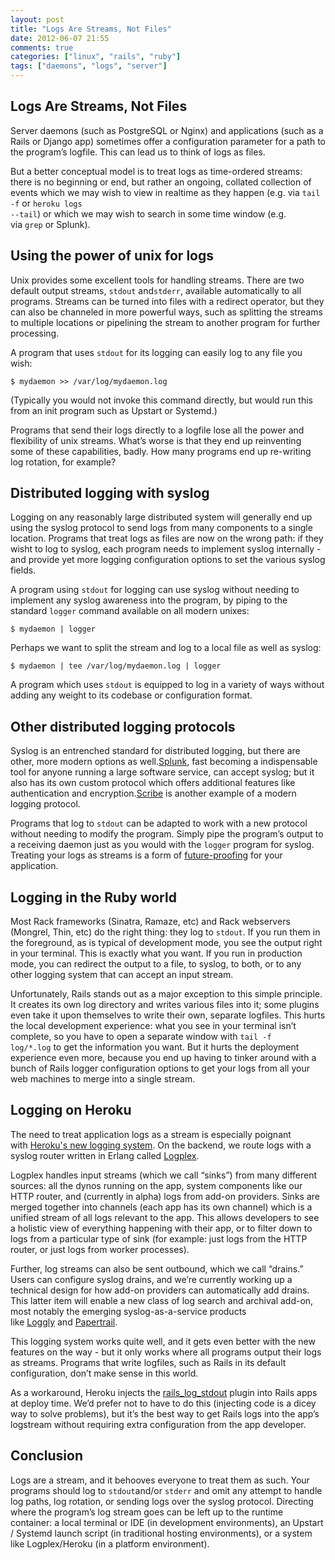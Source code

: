```yaml
---
layout: post
title: "Logs Are Streams, Not Files"
date: 2012-06-07 21:55
comments: true
categories: ["linux", "rails", "ruby"]
tags: ["daemons", "logs", "server"]
---
```

## Logs Are Streams, Not Files
Server daemons (such as PostgreSQL or Nginx) and applications (such as a Rails or Django app) sometimes offer a configuration parameter for a path to the program’s logfile. This can lead us to think of logs as files.

But a better conceptual model is to treat logs as time-ordered streams: there is no beginning or end, but rather an ongoing, collated collection of events which we may wish to view in realtime as they happen (e.g. via <code>tail -f</code> or <code>heroku logs --tail</code>) or which we may wish to search in some time window (e.g. via <code>grep</code> or Splunk).
<h2>Using the power of unix for logs</h2>
Unix provides some excellent tools for handling streams. There are two default output streams, <code>stdout</code> and<code>stderr</code>, available automatically to all programs. Streams can be turned into files with a redirect operator, but they can also be channeled in more powerful ways, such as splitting the streams to multiple locations or pipelining the stream to another program for further processing.

A program that uses <code>stdout</code> for its logging can easily log to any file you wish:
<pre><code>$ mydaemon &gt;&gt; /var/log/mydaemon.log</code></pre>
(Typically you would not invoke this command directly, but would run this from an init program such as Upstart or Systemd.)

Programs that send their logs directly to a logfile lose all the power and flexibility of unix streams. What’s worse is that they end up reinventing some of these capabilities, badly. How many programs end up re-writing log rotation, for example?
<h2>Distributed logging with syslog</h2>
Logging on any reasonably large distributed system will generally end up using the syslog protocol to send logs from many components to a single location. Programs that treat logs as files are now on the wrong path: if they wisht to log to syslog, each program needs to implement syslog internally - and provide yet more logging configuration options to set the various syslog fields.

A program using <code>stdout</code> for logging can use syslog without needing to implement any syslog awareness into the program, by piping to the standard <code>logger</code> command available on all modern unixes:
<pre><code>$ mydaemon | logger</code></pre>
Perhaps we want to split the stream and log to a local file as well as syslog:
<pre><code>$ mydaemon | tee /var/log/mydaemon.log | logger</code></pre>
A program which uses <code>stdout</code> is equipped to log in a variety of ways without adding any weight to its codebase or configuration format.
<h2>Other distributed logging protocols</h2>
Syslog is an entrenched standard for distributed logging, but there are other, more modern options as well.<a href="http://www.splunk.com/">Splunk</a>, fast becoming a indispensable tool for anyone running a large software service, can accept syslog; but it also has its own custom protocol which offers additional features like authentication and encryption.<a href="https://github.com/facebook/scribe/wiki">Scribe</a> is another example of a modern logging protocol.

Programs that log to <code>stdout</code> can be adapted to work with a new protocol without needing to modify the program. Simply pipe the program’s output to a receiving daemon just as you would with the <code>logger</code> program for syslog. Treating your logs as streams is a form of <a href="http://en.wikipedia.org/wiki/Future_proof">future-proofing</a> for your application.
<h2>Logging in the Ruby world</h2>
Most Rack frameworks (Sinatra, Ramaze, etc) and Rack webservers (Mongrel, Thin, etc) do the right thing: they log to <code>stdout</code>. If you run them in the foreground, as is typical of development mode, you see the output right in your terminal. This is exactly what you want. If you run in production mode, you can redirect the output to a file, to syslog, to both, or to any other logging system that can accept an input stream.

Unfortunately, Rails stands out as a major exception to this simple principle. It creates its own log directory and writes various files into it; some plugins even take it upon themselves to write their own, separate logfiles. This hurts the local development experience: what you see in your terminal isn’t complete, so you have to open a separate window with <code>tail -f log/*.log</code> to get the information you want. But it hurts the deployment experience even more, because you end up having to tinker around with a bunch of Rails logger configuration options to get your logs from all your web machines to merge into a single stream.
<h2>Logging on Heroku</h2>
The need to treat application logs as a stream is especially poignant with <a href="http://blog.heroku.com/archives/2010/12/13/logging/">Heroku's new logging system</a>. On the backend, we route logs with a syslog router written in Erlang called <a href="https://github.com/heroku/logplex">Logplex</a>.

Logplex handles input streams (which we call “sinks”) from many different sources: all the dynos running on the app, system components like our HTTP router, and (currently in alpha) logs from add-on providers. Sinks are merged together into channels (each app has its own channel) which is a unified stream of all logs relevant to the app. This allows developers to see a holistic view of everything happening with their app, or to filter down to logs from a particular type of sink (for example: just logs from the HTTP router, or just logs from worker processes).

Further, log streams can also be sent outbound, which we call “drains.” Users can configure syslog drains, and we’re currently working up a technical design for how add-on providers can automatically add drains. This latter item will enable a new class of log search and archival add-on, most notably the emerging syslog-as-a-service products like <a href="http://www.loggly.com/">Loggly</a> and <a href="https://papertrailapp.com/">Papertrail</a>.

This logging system works quite well, and it gets even better with the new features on the way - but it only works where all programs output their logs as streams. Programs that write logfiles, such as Rails in its default configuration, don’t make sense in this world.

As a workaround, Heroku injects the <a href="https://github.com/ddollar/rails_log_stdout/blob/master/init.rb">rails_log_stdout</a> plugin into Rails apps at deploy time. We’d prefer not to have to do this (injecting code is a dicey way to solve problems), but it’s the best way to get Rails logs into the app’s logstream without requiring extra configuration from the app developer.
<h2>Conclusion</h2>
Logs are a stream, and it behooves everyone to treat them as such. Your programs should log to <code>stdout</code>and/or <code>stderr</code> and omit any attempt to handle log paths, log rotation, or sending logs over the syslog protocol. Directing where the program’s log stream goes can be left up to the runtime container: a local terminal or IDE (in development environments), an Upstart / Systemd launch script (in traditional hosting environments), or a system like Logplex/Heroku (in a platform environment).
